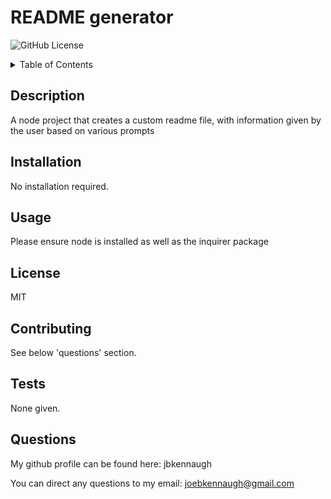 # README generator

![GitHub License](https://img.shields.io/badge/license-MIT-red.svg)


<details>
	<summary>Table of Contents</summary>
	<ol>
		<li><a href="#description">Description</a></li>
		<li><a href="#installation">Installation</a></li>
		<li><a href="#usage">Usage</a></li>
		<li><a href="#license">License</a></li>
		<li><a href="#contributing">Contributing</a></li>
		<li><a href="#tests">Tests</a></li>
		<li><a href="#questions">Questions</a></li>
	</ol>
</details>


## Description
A node project that creates a custom readme file, with information given by the user based on various prompts


## Installation
No installation required.


## Usage
Please ensure node is installed as well as the inquirer package


## License
MIT


## Contributing
See below 'questions' section.


## Tests
None given.


## Questions
My github profile can be found here: jbkennaugh

You can direct any questions to my email: joebkennaugh@gmail.com